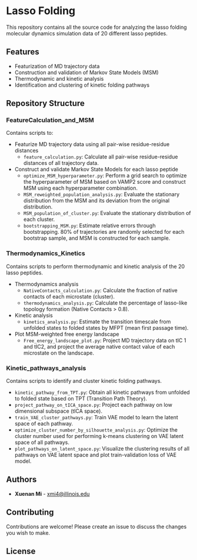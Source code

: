 
# Lasso Folding

This repository contains all the source code for analyzing the lasso folding molecular dynamics simulation data of 20 different lasso peptides.

## Features

- Featurization of MD trajectory data
- Construction and validation of Markov State Models (MSM)
- Thermodynamic and kinetic analysis
- Identification and clustering of kinetic folding pathways

## Repository Structure

### FeatureCalculation_and_MSM

Contains scripts to:
- Featurize MD trajectory data using all pair-wise residue-residue distances  
  - `feature_calculation.py`: Calculate all pair-wise residue-residue distances of all trajectory data.
- Construct and validate Markov State Models for each lasso peptide  
  - `optimize_MSM_hyperparameter.py`: Perform a grid search to optimize the hyperparameter of MSM based on VAMP2 score and construct MSM using each hyperparameter combination.  
  - `MSM_reweighted_population_analysis.py`: Evaluate the stationary distribution from the MSM and its deviation from the original distribution.  
  - `MSM_population_of_cluster.py`: Evaluate the stationary distribution of each cluster.  
  - `bootstrapping_MSM.py`: Estimate relative errors through bootstrapping. 80% of trajectories are randomly selected for each bootstrap sample, and MSM is constructed for each sample.

### Thermodynamics_Kinetics

Contains scripts to perform thermodynamic and kinetic analysis of the 20 lasso peptides.
- Thermodynamics analysis  
  - `NativeContacts_calculation.py`: Calculate the fraction of native contacts of each microstate (cluster).  
  - `thermodynamics_analysis.py`: Calculate the percentage of lasso-like topology formation (Native Contacts > 0.8).
- Kinetic analysis  
  - `kinetics_analysis.py`: Estimate the transition timescale from unfolded states to folded states by MFPT (mean first passage time).
- Plot MSM-weighted free energy landscape  
  - `Free_energy_landscape_plot.py`: Project MD trajectory data on tIC 1 and tIC2, and project the average native contact value of each microstate on the landscape.

### Kinetic_pathways_analysis

Contains scripts to identify and cluster kinetic folding pathways.
- `kinetic_pathway_from_TPT.py`: Obtain all kinetic pathways from unfolded to folded state based on TPT (Transition Path Theory).  
- `project_pathway_on_tICA_space.py`: Project each pathway on low dimensional subspace (tICA space).  
- `train_VAE_cluster_pathways.py`: Train VAE model to learn the latent space of each pathway.  
- `optimize_cluster_number_by_silhouette_analysis.py`: Optimize the cluster number used for performing k-means clustering on VAE latent space of all pathways.  
- `plot_pathways_on_latent_space.py`: Visualize the clustering results of all pathways on VAE latent space and plot train-validation loss of VAE model.

## Authors

- **Xuenan Mi** - [xmi4@illinois.edu](mailto:xmi4@illinois.edu)

## Contributing

Contributions are welcome! Please create an issue to discuss the changes you wish to make.

## License


